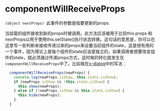# componentWillReceiveProps
`(object nextProps) `此事件的参数是指要更新的props.

当挂载的组件接收到新的props时被调用。此方法应该被用于比较this.props 和 nextProps以用于使用this.setState()执行状态转换。这句话的意思是，你可以在这里写一些判断来接收传递过来的props来设置当前组件的state，这是很有用的一个事件，因为理论上是每个组件的state应该是独立的，如果调用者想要改变组件的state，就必须通过传递props方式，这时候的转化就发生在`componentWillReceiveProps`中了。比如我在[x-dialog](http://www.react-cn.com/plugin/x-dialog/index.html)中的写法：
```jsx
  componentWillReceiveProps(newProps) {
    console.log(newProps.isShow, this.state.isShow);
    if (newProps.isShow && !this.state.isShow) {
      this.show(newProps);
    } else if (!newProps.isShow && this.state.isShow) {
      this.hide(newProps);
    }
  }
```
